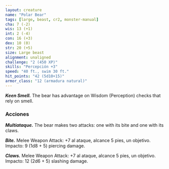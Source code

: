 ```yaml
---
layout: creature
name: "Polar Bear"
tags: [large, beast, cr2, monster-manual]
cha: 7 (-2)
wis: 13 (+1)
int: 2 (-4)
con: 16 (+3)
dex: 10 (0)
str: 20 (+5)
size: Large beast
alignment: unaligned
challenge: "2 (450 XP)"
skills: "Percepción +3"
speed: "40 ft., swim 30 ft."
hit_points: "42 (5d10+15)"
armor_class: "12 (armadura natural)"
---
```


***Keen Smell.*** The bear has advantage on Wisdom (Perception) checks that rely on smell.

### Acciones

***Multiataque.*** The bear makes two attacks: one with its bite and one with its claws.

***Bite.*** Melee Weapon Attack: +7 al ataque, alcance 5 pies, un objetivo. Impacto: 9 (1d8 + 5) piercing damage.

***Claws.*** Melee Weapon Attack: +7 al ataque, alcance 5 pies, un objetivo. Impacto: 12 (2d6 + 5) slashing damage.